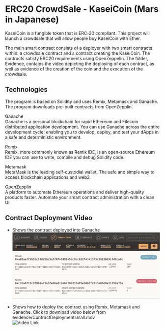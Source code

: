 # ERC20 CrowdSale - KaseiCoin (Mars in Japanese)

KaseiCoin is a fungible token that is ERC-20 compliant. This project will launch a crowdsale that will allow people buy KaseiCoin with Ether.

The main smart contract consists of a deployer with two smart contracts within: a crowdsale contract and a contract creating the KaseiCoin.
The contracts satisfy ERC20 requirements using OpenZeppelin. The folder,  Evidence, contains the video depicting the deploying of each contract, as well as evidence of the creation of the coin and the execution of the crowdsale.


## Technologies

The program is based on Solidity and uses Remix, Metamask and Ganache. The program downloads pre-built contracts from OpenZepplin. 

Ganache <br>
Ganache is a personal blockchain for rapid Ethereum and Filecoin distributed application development. You can use Ganache across the entire development cycle; enabling you to develop, deploy, and test your dApps in a safe and deterministic environment.

Remix <br>
Remix, more commonly known as Remix IDE, is an open-source Ethereum IDE you can use to write, compile and debug Solidity code.

Metamask <br>
MetaMask is the leading self-custodial wallet. The safe and simple way to access blockchain applications and web3.

OpenZepplin <br>
A platform to automate Ethereum operations and deliver high-quality products faster. Automate your smart contract administration with a clean UI.


## Contract Deployment Video

* Shows the contract deployed into Ganache <br>
    <img title="Deployment Contract" alt="Contact Deployment" src="/evidence/GanacheContractDeployment.png"> <br>



* Shows how to deploy the contract using Remix, Metamask and Ganache. Click to download video below from evidence/ContractDeploymentsmall.mov <br>
    <img title="Deployment Video" alt="Video Link" src="/evidence/ContractDeploymentsmall.mov"> <br>
